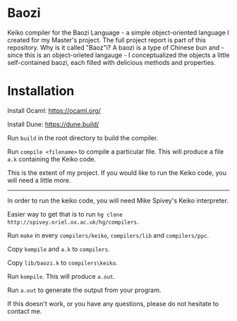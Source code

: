# Baozi
Keiko compiler for the Baozi Language - a simple object-oriented language I created for my Master's project. The full project report is part of this repository. Why is it called "Baoz"i? A baozi is a type of Chinese bun and - since this is an object-orieted langauge - I conceptualized the objects a little self-contained baozi, each filled with delicious methods and properties. 


# Installation
Install Ocaml: https://ocaml.org/

Install Dune: https://dune.build/

Run `build` in the root directory to build the compiler.

Run `compile <filename>` to compile a particular file. This will produce a file `a.k` containing the Keiko code.

This is the extent of my project. If you would like to run the Keiko code, you will need a little more.

--------------------------------
  
In order to run the keiko code, you will need Mike Spivey's Keiko interpreter.

Easier way to get that is to run `hg clone http://spivey.oriel.ox.ac.uk/hg/compilers`.

Run `make` in every `compilers/keiko`, `compilers/lib` and `compilers/ppc`.

Copy `kompile` and `a.k` to `compilers`.

Copy `lib/baozi.k` to `compilers\keiko`.

Run `kompile`. This will produce `a.out`.

Run `a.out` to generate the output from your program.

If this doesn't work, or you have any questions, please do not hesitate to contact me.
